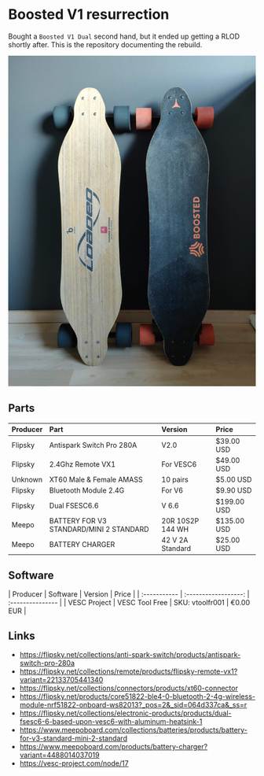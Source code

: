 # Boosted V1 resurrection
Bought a `Boosted V1 Dual` second hand, but it ended up getting a RLOD shortly after. This is the repository documenting the rebuild. 

![](https://github.com/haavardok/Boosted_V1_resurrection/blob/main/Pictures/Front_page.jpg "Find a better picture, bro")

## Parts
| Producer     | Part                                    | Version          | Price       |
| :----------- | :-------------------------------------- | :--------------- | :---------- |
| Flipsky      | Antispark Switch Pro 280A               | V2.0             | $39.00 USD  |
| Flipsky      | 2.4Ghz Remote VX1                       | For VESC6        | $49.00 USD  |
| Unknown      | XT60 Male & Female AMASS                | 10 pairs         | $5.00 USD   |
| Flipsky      | Bluetooth Module 2.4G                   | For V6           | $9.90 USD   |
| Flipsky      | Dual FSESC6.6                           | V 6.6            | $199.00 USD |
| Meepo        | BATTERY FOR V3 STANDARD/MINI 2 STANDARD | 20R 10S2P 144 WH | $135.00 USD |
| Meepo        | BATTERY CHARGER                         | 42 V 2A Standard | $25.00 USD  |

## Software
| Producer     | Software             | Version          | Price       |
| :----------- | :------------------: | :--------------- |
| VESC Project | VESC Tool Free       | SKU: vtoolfr001  | €0.00 EUR   |

## Links
* https://flipsky.net/collections/anti-spark-switch/products/antispark-switch-pro-280a
* https://flipsky.net/collections/remote/products/flipsky-remote-vx1?variant=22133705441340
* https://flipsky.net/collections/connectors/products/xt60-connector
* https://flipsky.net/products/core51822-ble4-0-bluetooth-2-4g-wireless-module-nrf51822-onboard-ws82013?_pos=2&_sid=064d337ca&_ss=r
* https://flipsky.net/collections/electronic-products/products/dual-fsesc6-6-based-upon-vesc6-with-aluminum-heatsink-1
* https://www.meepoboard.com/collections/batteries/products/battery-for-v3-standard-mini-2-standard
* https://www.meepoboard.com/products/battery-charger?variant=4488014037019
* https://vesc-project.com/node/17
